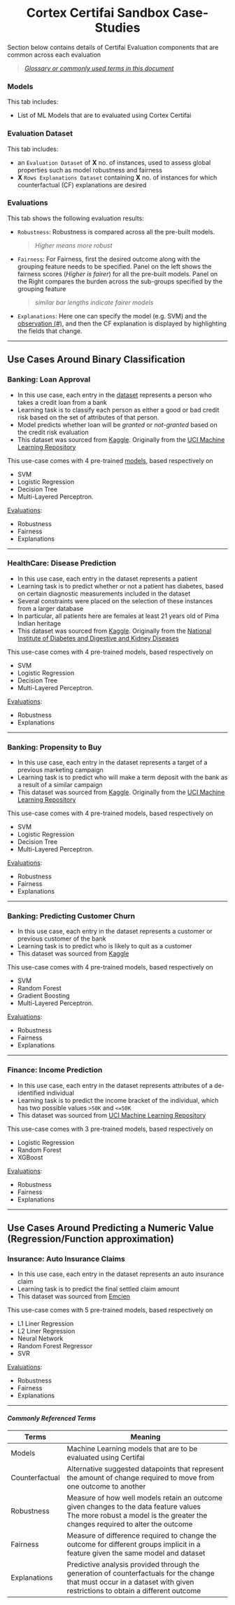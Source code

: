 
<center> <h1>Cortex Certifai Sandbox Case-Studies </h1> </center>

Section below contains details of Certifai Evaluation components that are common across each evaluation

   > _[Glossary or commonly used terms in this document](#Glossary)_

###  <a id="Models">**Models**</a>

This tab includes:
 - List of ML Models that are to evaluated using Cortex Certifai

### <a id="Datasets"> **Evaluation Dataset**</a> 
   This tab includes:
 - an `Evaluation Dataset` of **X** no. of instances, used to assess global properties such as model robustness and fairness
 - **X** `Rows Explanations Dataset` containing **X** no. of <a id="Observations">instances</a> for which counterfactual (CF) explanations are desired

### <a id="Evaluations">**Evaluations**</a>
This tab shows the following evaluation results:
- `Robustness`: Robustness is compared across all the pre-built models. 
  > _Higher means more robust_
- `Fairness`: For Fairness, first the desired outcome along with the grouping feature needs to be specified. Panel on the left shows the fairness scores (_Higher is fairer_) for all the pre-built models. Panel on the Right compares the burden across the sub-groups specified by the grouping feature
   > _similar bar lengths indicate fairer models_
  
- `Explanations`: Here one can specify the model (e.g. SVM) and the [observation (#)](#Observations), and then the CF explanation is displayed by highlighting the fields that change. 

--- 

## Use Cases Around Binary Classification 


### <b>Banking: Loan Approval</b>

  - In this use case, each entry in the [dataset](#Datasets) represents a person who takes a credit loan from a bank
  - Learning task is to classify each person as either a good or bad credit risk based on the set of attributes of that person. 
  - Model predicts whether loan will be _granted_ or _not-granted_ based on the credit risk evaluation
  - This dataset was sourced from [Kaggle](https://www.kaggle.com/uciml/german-credit). Originally from the [UCI Machine Learning Repository](https://archive.ics.uci.edu/ml/datasets/Statlog+(German+Credit+Data))

  This use-case comes with 4 pre-trained [models](#Models), based respectively on 
  - SVM
  - Logistic Regression
  - Decision Tree
  - Multi-Layered Perceptron. 
  
  [Evaluations](#Evaluations):
   - Robustness
   - Fairness 
   - Explanations
---

### <b>HealthCare: Disease Prediction</b>

-  In this use case, each entry in the dataset represents a patient
-  Learning task is to predict whether or not a patient has diabetes, based on certain diagnostic measurements included in the dataset
- Several constraints were placed on the selection of these instances from a larger database
- In particular, all patients here are females at least 21 years old of Pima Indian heritage
- This dataset was sourced from [Kaggle](https://www.kaggle.com/uciml/pima-indians-diabetes-database ). Originally from the [National Institute of Diabetes and Digestive and Kidney Diseases](https://www.niddk.nih.gov/)

This use-case comes with 4 pre-trained models, based respectively on 
  - SVM
  - Logistic Regression
  - Decision Tree
  - Multi-Layered Perceptron. 

   [Evaluations](#Evaluations):
   - Robustness
   - Explanations 
---

### <b>Banking: Propensity to Buy</b>

-  In this use case, each entry in the dataset represents a target of a previous marketing campaign
-  Learning task is to predict who will make a term deposit with the bank as a result of a similar campaign
- This dataset was sourced from [Kaggle](https://www.kaggle.com/janiobachmann/bank-marketing-dataset). Originally from the [UCI Machine Learning Repository](http://archive.ics.uci.edu/ml/datasets/Bank+Marketing)

This use-case comes with 4 pre-trained models, based respectively on 
  - SVM
  - Logistic Regression
  - Decision Tree
  - Multi-Layered Perceptron. 

   [Evaluations](#Evaluations):
   - Robustness
   - Fairness 
   - Explanations 
---

### <b>Banking: Predicting Customer Churn</b>

-  In this use case, each entry in the dataset represents a customer or previous customer of the bank
-  Learning task is to predict who is likely to quit as a customer
- This dataset was sourced from [Kaggle](https://www.kaggle.com/adammaus/predicting-churn-for-bank-customers)

This use-case comes with 4 pre-trained models, based respectively on 
  - SVM
  - Random Forest
  - Gradient Boosting
  - Multi-Layered Perceptron. 

   [Evaluations](#Evaluations):
   - Robustness
   - Fairness 
   - Explanations 
---

### <b>Finance: Income Prediction</b>

-  In this use case, each entry in the dataset represents attributes of a de-identified individual
-  Learning task is to predict the income bracket of the individual, which has two possible values `>50K` and `<=50K`
- This dataset was sourced from [UCI Machine Learning Repository](https://archive.ics.uci.edu/ml/datasets/census+income)

This use-case comes with 3 pre-trained models, based respectively on 
  - Logistic Regression
  - Random Forest
  - XGBoost

   [Evaluations](#Evaluations):
   - Robustness
   - Fairness 
   - Explanations 
---

## Use Cases Around Predicting a Numeric Value (Regression/Function approximation) 


### <b>Insurance: Auto Insurance Claims</b>

-  In this use case, each entry in the dataset represents an auto insurance claim
-  Learning task is to predict the final settled claim amount
- This dataset was sourced from [Emcien](https://www.sixtusdakurah.com/resources/The_Application_of_Regularization_in_Modelling_Insurance_Claims.pdf)

This use-case comes with 5 pre-trained models, based respectively on 
  - L1 Liner Regression
  - L2 Liner Regression
  - Neural Network
  - Random Forest Regressor
  - SVR

   [Evaluations](#Evaluations):
   - Robustness
   - Fairness 
   - Explanations 
---


#### <a id="Glossary"></a><i>Commonly Referenced Terms ###

| Terms  | Meaning |
| ------ | ------ |
|   Models |  Machine Learning models that are to be evaluated using Certifai|
| Counterfactual | Alternative suggested datapoints that represent the amount of change required to move from one outcome to another  |
| Robustness |  Measure of how well models retain an outcome given changes to the data feature values<br>The more robust a model is the greater the changes required to alter the outcome |
| Fairness | Measure of difference required to change the outcome for different groups implicit in a feature given the same model and dataset
| Explanations | Predictive analysis provided through the generation of counterfactuals for the change that must occur in a dataset with given restrictions to obtain a different outcome  |



